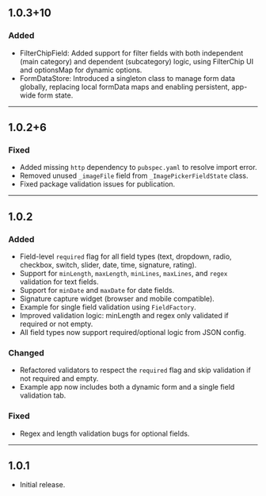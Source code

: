 ## 1.0.3+10
### Added
- FilterChipField: Added support for filter fields with both independent (main category) and dependent (subcategory) logic, using FilterChip UI and optionsMap for dynamic options.
- FormDataStore: Introduced a singleton class to manage form data globally, replacing local formData maps and enabling persistent, app-wide form state.

---

## 1.0.2+6
### Fixed
- Added missing `http` dependency to `pubspec.yaml` to resolve import error.
- Removed unused `_imageFile` field from `_ImagePickerFieldState` class.
- Fixed package validation issues for publication.

---

## 1.0.2
### Added
- Field-level `required` flag for all field types (text, dropdown, radio, checkbox, switch, slider, date, time, signature, rating).
- Support for `minLength`, `maxLength`, `minLines`, `maxLines`, and `regex` validation for text fields.
- Support for `minDate` and `maxDate` for date fields.
- Signature capture widget (browser and mobile compatible).
- Example for single field validation using `FieldFactory`.
- Improved validation logic: minLength and regex only validated if required or not empty.
- All field types now support required/optional logic from JSON config.

### Changed
- Refactored validators to respect the `required` flag and skip validation if not required and empty.
- Example app now includes both a dynamic form and a single field validation tab.

### Fixed
- Regex and length validation bugs for optional fields.

---

## 1.0.1

* Initial release.
